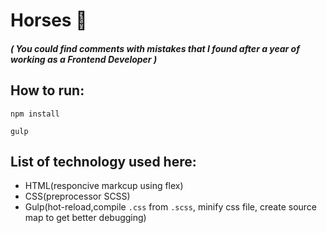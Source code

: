 # Horses 🐎
##### ( You could find comments with mistakes that I found after a year of working as a Frontend Developer )

## How to run:
```npm install``` 

```gulp``` 

## List of technology used here:
- HTML(responcive markcup using flex)
- CSS(preprocessor SCSS)
- Gulp(hot-reload,compile `.css` from `.scss`, minify css file, create source map to get better debugging)
